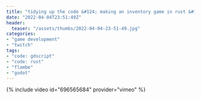 ```yaml
---
title: "tidying up the code &#124; making an inventory game in rust &#124; what should my goal this month be?"
date: "2022-04-04T23:51:49Z"
header:
  teaser: "/assets/thumbs/2022-04-04-23-51-49.jpg"
categories:
- "game development"
- "twitch"
tags:
- "code: gdscript"
- "code: rust"
- "flambe"
- "godot"
---
```

{% include video id="696565684" provider="vimeo" %}
